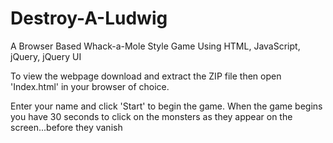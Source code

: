 # Destroy-A-Ludwig
A Browser Based Whack-a-Mole Style Game Using HTML, JavaScript, jQuery, jQuery UI 

To view the webpage download and extract the ZIP file then open 'Index.html' in your browser of choice.

Enter your name and click 'Start' to begin the game.
When the game begins you have 30 seconds to click on the monsters as they appear on the screen...before they vanish
